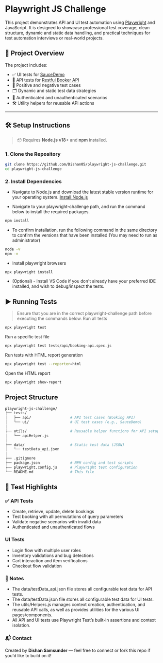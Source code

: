 # Playwright JS Challenge

This project demonstrates API and UI test automation using [Playwright](https://playwright.dev/) and JavaScript. It is designed to showcase professional test coverage, clean structure, dynamic and static data handling, and practical techniques for test automation interviews or real-world projects.

## 🚀 Project Overview

The project includes:  
- ✅ UI tests for [SauceDemo](https://www.saucedemo.com/)  
- 🔁 API tests for [Restful Booker API](https://restful-booker.herokuapp.com/)  
- 🧪 Positive and negative test cases  
- 🗂️ Dynamic and static test data strategies  
- 🔐 Authenticated and unauthenticated scenarios  
- 🛠 Utility helpers for reusable API actions  

---

## 🛠 Setup Instructions

> 📦 Requires **Node.js v18+** and **npm** installed.

### 1. Clone the Repository

```bash
git clone https://github.com/Dishan05/playwright-js-challenge.git
cd playwright-js-challenge
```

### 2. Install Dependencies
- Navigate to Node.js and download the latest stable version runtime for your operating system. [Install Node.js](https://nodejs.org/en)

- Navigate to your playwright-challenge path, and run the command below to install the required packages.
```bash
npm install
```
- To confirm installation, run the following command in the same directory to confirm the versions that have been installed (You may need to run as administrator)
```bash
node -v
npm -v
```
- Install playwright browsers
```bash
npx playwright install
```
- (Optional) - Install VS Code if you don't already have your preferred IDE installed, and wish to debug/inspect the tests.
## ▶️ Running Tests
> Ensure that you are in the correct playwright-challenge path before executing the commands below.
Run all tests
```bash
npx playwright test
```
Run a specific test file
```bash
npx playwright test tests/api/booking-api.spec.js
```
Run tests with HTML report generation
```bash
npx playwright test --reporter=html
```
Open the HTML report
```bash
npx playwright show-report
```
## Project Structure
```graphql
playwright-js-challenge/
├── tests/
│   ├── api/                  # API test cases (Booking API)
│   └── ui/                   # UI test cases (e.g., SauceDemo)
│
├── utils/                    # Reusable helper functions for API setup, auth, etc.
│   └── apiHelper.js
│
├── data/                     # Static test data (JSON)
│   └── testData_api.json
│
├── .gitignore
├── package.json              # NPM config and test scripts
├── playwright.config.js      # Playwright test configuration
└── README.md                 # This file
```
##  🧪 Test Highlights
### ✅ API Tests
- Create, retrieve, update, delete bookings
- Test booking with all permutations of query parameters
- Validate negative scenarios with invalid data
- Authenticated and unauthenticated flows

### UI Tests
- Login flow with multiple user roles
- Inventory validations and bug detections
- Cart interaction and item verifications
- Checkout flow validation

### 📣 Notes
- The data/testData_api.json file stores all configurable test data for API tests.
- The data/testData.json file stores all configurable test data for UI tests.
- The utils/Helpers.js manages context creation, authentication, and reusable API calls, as well as provides utilities for the various UI pages/components.
- All API and UI tests use Playwright Test’s built-in assertions and context isolation.

### 📬 Contact
Created by **Dishan Samsunder** — feel free to connect or fork this repo if you'd like to build on it!